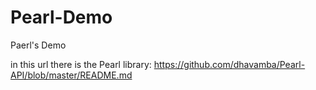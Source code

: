 # Pearl-Demo
Paerl's Demo


in this url there is the Pearl library: https://github.com/dhavamba/Pearl-API/blob/master/README.md
